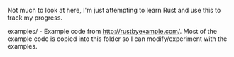 Not much to look at here, I'm just attempting to learn Rust and use this to track my progress.

examples/ - Example code from http://rustbyexample.com/. Most of the example code is copied into this folder so I can modify/experiment with the examples.
